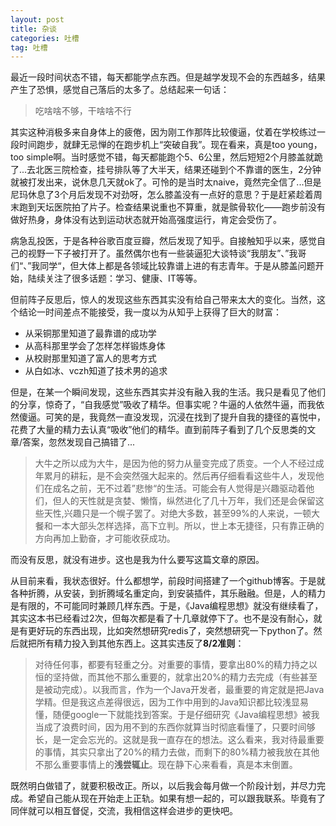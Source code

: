 ```yaml
---
layout: post
title: 杂谈
categories: 吐槽
tag: 吐槽
---
```


最近一段时间状态不错，每天都能学点东西。但是越学发现不会的东西越多，结果产生了恐惧，感觉自己落后的太多了。总结起来一句话：

> 吃啥啥不够，干啥啥不行

其实这种消极多来自身体上的疲倦，因为刚工作那阵比较傻逼，仗着在学校练过一段时间跑步，就肆无忌惮的在跑步机上“突破自我”。现在看来，真是too young，too simple啊。当时感觉不错，每天都能跑个5、6公里，然后短短2个月膝盖就跪了...去北医三院检查，挂号排队等了大半天，结果还碰到个不靠谱的医生，2分钟就被打发出来，说休息几天就ok了。可怜的是当时太naive，竟然完全信了...但是尼玛休息了3个月后发现不对劲呀，怎么膝盖没有一点好的意思？于是赶紧趁着周末跑到天坛医院拍了片子。检查结果说重也不算重，就是髌骨软化——跑步前没有做好热身，身体没有达到运动状态就开始高强度运行，肯定会受伤了。

病急乱投医，于是各种谷歌百度豆瓣，然后发现了知乎。自接触知乎以来，感觉自己的视野一下子被打开了。虽然偶尔也有一些装逼犯大谈特谈“我朋友”、”我哥们“、”我同学“，但大体上都是各领域比较靠谱上进的有志青年。于是从膝盖问题开始，陆续关注了很多话题：学习、健康、IT等等。

但前阵子反思后，惊人的发现这些东西其实没有给自己带来太大的变化。当然，这个结论一时间差点不能接受，我一度以为从知乎上获得了巨大的财富：

* 从采铜那里知道了最靠谱的成功学
* 从高科那里学会了怎样怎样锻炼身体
* 从校尉那里知道了富人的思考方式
* 从白如冰、vczh知道了技术男的追求

但是，在某一个瞬间发现，这些东西其实并没有融入我的生活。我只是看见了他们的分享，惊奇了，“自我感觉”吸收了精华。但事实呢？牛逼的人依然牛逼，而我依然傻逼。可笑的是，我竟然一直没发现，沉浸在找到了提升自我的捷径的喜悦中，花费了大量的精力去认真“吸收”他们的精华。直到前阵子看到了几个反思类的文章/答案，忽然发现自己搞错了...

> 大牛之所以成为大牛，是因为他的努力从量变完成了质变。一个人不经过成年累月的耕耘，是不会突然强大起来的。然后再仔细看看这些牛人，发现他们在成名之前，无不过着”悲惨“的生活。可能会有人觉得是兴趣驱动着他们，但人的天性就是贪婪、懒惰，纵然进化了几十万年，我们还是会保留这些天性,兴趣只是一个幌子罢了。对绝大多数，甚至99%的人来说，一顿大餐和一本大部头怎样选择，高下立判。所以，世上本无捷径，只有靠正确的方向再加上勤奋，才可能收获成功。

而没有反思，就没有进步。这也是我为什么要写这篇文章的原因。

从目前来看，我状态很好。什么都想学，前段时间搭建了一个github博客。于是就各种折腾，从安装，到折腾域名重定向，到安装插件，其乐融融。但是，人的精力是有限的，不可能同时兼顾几样东西。于是，《Java编程思想》就没有继续看了，其实这本书已经看过2次，但每次都是看了十几章就停下了。也不是没有耐心，就是有更好玩的东西出现，比如突然想研究redis了，突然想研究一下python了。然后就把所有精力投入到其他东西上。这其实违反了**8/2准则**：

> 对待任何事，都要有轻重之分。对重要的事情，要拿出80%的精力持之以恒的坚持做，而其他不那么重要的，就拿出20%的精力去完成（有些甚至是被动完成）。以我而言，作为一个Java开发者，最重要的肯定就是把Java学精。但是我这点差得很远，因为工作中用到的Java知识都比较浅显易懂，随便google一下就能找到答案。于是仔细研究《Java编程思想》被我当成了浪费时间，因为用不到的东西你就算当时彻底看懂了，只要时间够长，是一定会忘光的。这就是我一直存在的想法。这么看来，我对待最重要的事情，其实只拿出了20%的精力去做，而剩下的80%精力被我放在其他不那么重要事情上的**浅尝辄止**。现在静下心来看看，真是本末倒置。

既然明白做错了，就要积极改正。所以，以后我会每月做一个阶段计划，并尽力完成。希望自己能从现在开始走上正轨。如果有想一起的，可以跟我联系。毕竟有了同伴就可以相互督促，交流，我相信这样会进步的更快吧。
